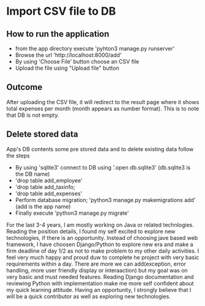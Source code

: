 # Import CSV file to DB
## How to run the application
* from the <FileUpload> app directory execute 'pyhton3 manage.py runserver' 
* Browse the url 'http://localhost:8000/add'
* By using 'Choose File' button choose an CSV file
* Upload the file using "Upload file" button

## Outcome

After uploading the CSV file, it will redirect to the result page where it shows total expenses  per
month (month appears as number format). This is to note that DB is not empty.

## Delete stored data
App's DB contents some pre stored data and to delete existing data follow the steps
* By using 'sqlite3' connect to DB using '.open db.sqlite3' (db.sqlite3 is the DB name)
* 'drop table add_employee'
* 'drop table add_taxinfo;
* 'drop table add_expenses'
* Perform database migration; 'python3 manage.py makemigrations add' (add is the app name)
* Finally execute 'python3 manage.py migrate'

 For the last 3-4 years, I am mostly working on Java or related technlogies. Reading the position details, I found my self excited to explore new technologies, if there is an opportunity. Instead of choosing jave based web framework, I have choosen Django/Python to explore new era and make a firm deadline of day 1/2 as not to make problem to my other daily activities.
  I feel very much happy and proud duw to complete he project with very basic requirements within a day. There are more we can add(exception, error handling, more user friendly display or interaaction) but my goal was on very basic and must needed features. Reading Django documentation and reviewing Python with implementation make me more self confident about my quick learning attitude. Having an opportunity, I strongly believe that I will be a quick contributor as well as exploring new technologies.

